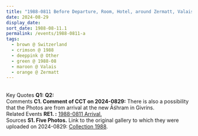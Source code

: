 ```yaml
---
title: "1988-0811 Before Departure, Room, Hotel, around Zermatt, Valais, Switzerland"
date: 2024-08-29
display_date: 
sort_date: 1988-08-11.1
permalink: /events/1988-0811-a
tags:
  - brown @ Switzerland
  - crimson @ 1988
  - deeppink @ Other
  - green @ 1988-08
  - maroon @ Valais
  - orange @ Zermatt
---
```


<br>

<wave-list>
  <list-title color="DarkSeaGreen" width="55">Key Quotes</list-title>
  <list-item color="BlanchedAlmond" width="280"><b>Q1:</b> <i></i></list-item>
  <list-item color="Lavender" width="280"><b>Q2:</b> <i></i></list-item>
</wave-list>

<br>

<wave-list>
  <list-title color="DarkSeaGreen" width="55">Comments</list-title>
  <list-item color="BlanchedAlmond" width="280"><b>C1. Comment of CCT on 2024-0829:</b> There is also a possibility that the Photos are from arrival at the new Āśhram in Givrins.</list-item>
</wave-list>

<br>

<wave-list>
  <list-title color="DarkSeaGreen" width="75"> Related Events</list-title>
  <list-item color="BlanchedAlmond"  width="280"><b>RE1. :</b> <a href="https://seven-teams.github.io/events/1988-0811-b">1988-0811 Arrival.</a></list-item>
</wave-list>

<br>

<wave-list>
  <list-title color="DarkSeaGreen" width="40">Sources</list-title>
  <list-item color="BlanchedAlmond"  width="280"><b>S1. Five Photos.</b> Link to the original gallery to which they were uploaded on 2024-0829: <a href="https://eternalmoments.smugmug.com/Collections/Yogi-Mahajan-Collection/1988/">Collection 1988</a>.</list-item>
</wave-list>

<div style="text-align: center"><img src="" /></div>